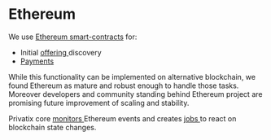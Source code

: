 # Ethereum

We use [Ethereum smart-contracts](smart_contract.md) for:

* Initial [offering ](../messaging/offering/)discovery
* [Payments](../payments/)

While this functionality can be implemented on alternative blockchain, we found Ethereum as mature and robust enough to handle those tasks. Moreover developers and community standing behind Ethereum project are promising future improvement of scaling and stability.

Privatix core [monitors ](ethereum_monitor.md)Ethereum events and creates [jobs ](../jobs/)to react on blockchain state changes.

